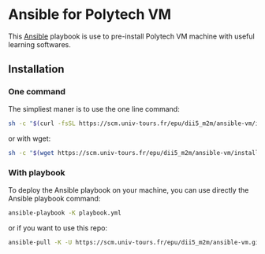 # Ansible for Polytech VM

This [Ansible](https://www.ansible.com/) playbook is use to pre-install Polytech VM machine with useful learning softwares.

## Installation

### One command

The simpliest maner is to use the one line command:
```sh
sh -c "$(curl -fsSL https://scm.univ-tours.fr/epu/dii5_m2m/ansible-vm/install.sh)"
```

or with wget:
```sh
sh -c "$(wget https://scm.univ-tours.fr/epu/dii5_m2m/ansible-vm/install.s -O -)"
```

### With playbook

To deploy the Ansible playbook on your machine, you can use directly the Ansible playbook command:
```sh
ansible-playbook -K playbook.yml
```

or if you want to use this repo:
```sh
ansible-pull -K -U https://scm.univ-tours.fr/epu/dii5_m2m/ansible-vm.git playbook.yml
```
